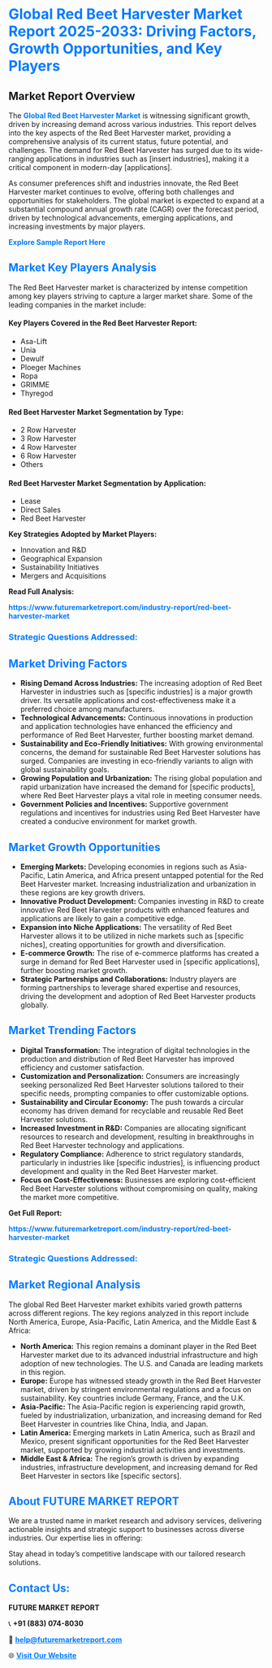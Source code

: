 <h1 style="color: #007BFF;">Global Red Beet Harvester Market Report 2025-2033: Driving Factors, Growth Opportunities, and Key Players</h1>

<section id="overview">
<h2>Market Report Overview</h2>
<p>The <a href="https://www.futuremarketreport.com/industry-report/red-beet-harvester-market" style="color: #007BFF; text-decoration: none;"><strong>Global Red Beet Harvester Market</strong></a> is witnessing significant growth, driven by increasing demand across various industries. This report delves into the key aspects of the Red Beet Harvester market, providing a comprehensive analysis of its current status, future potential, and challenges. The demand for Red Beet Harvester has surged due to its wide-ranging applications in industries such as [insert industries], making it a critical component in modern-day [applications].</p>
<p>As consumer preferences shift and industries innovate, the Red Beet Harvester market continues to evolve, offering both challenges and opportunities for stakeholders. The global market is expected to expand at a substantial compound annual growth rate (CAGR) over the forecast period, driven by technological advancements, emerging applications, and increasing investments by major players.</p>
</section>

<section id="overview">
<p><a href="https://www.futuremarketreport.com/request-sample/reportId=127832" style="color: #007BFF; text-decoration: none;"><strong>Explore Sample Report Here</strong></a></p>
</section>

<section id="key-players">
<h2 style="color: #007BFF;">Market Key Players Analysis</h2>
<p>The Red Beet Harvester market is characterized by intense competition among key players striving to capture a larger market share. Some of the leading companies in the market include:</p>
<h4>Key Players Covered in the Red Beet Harvester Report:</h4>
<ul><li>Asa-Lift</li><li>Unia</li><li>Dewulf</li><li>Ploeger Machines</li><li>Ropa</li><li>GRIMME</li><li>Thyregod</li></ul>
<h4>Red Beet Harvester Market Segmentation by Type:</h4>
<ul><li>2 Row Harvester</li><li>3 Row Harvester</li><li>4 Row Harvester</li><li>6 Row Harvester</li><li>Others</li></ul>

<h4>Red Beet Harvester Market Segmentation by Application:</h4>
<ul><li>Lease</li><li>Direct Sales</li><li>Red Beet Harvester</li></ul>
<p><strong>Key Strategies Adopted by Market Players:</strong></p>
<ul>
<li>Innovation and R&D</li>
<li>Geographical Expansion</li>
<li>Sustainability Initiatives</li>
<li>Mergers and Acquisitions</li>
</ul>
</section>

<section>
<p><strong>Read Full Analysis: </strong></p><a href="https://www.futuremarketreport.com/industry-report/red-beet-harvester-market" style="color: #007BFF; text-decoration: none;"><strong>https://www.futuremarketreport.com/industry-report/red-beet-harvester-market</strong></a>
<h3 style="color: #007BFF;">Strategic Questions Addressed:</h3>
</section>

<section id="driving-factors">
<h2 style="color: #007BFF;">Market Driving Factors</h2>
<ul>
<li><strong>Rising Demand Across Industries:</strong> The increasing adoption of Red Beet Harvester in industries such as [specific industries] is a major growth driver. Its versatile applications and cost-effectiveness make it a preferred choice among manufacturers.</li>
<li><strong>Technological Advancements:</strong> Continuous innovations in production and application technologies have enhanced the efficiency and performance of Red Beet Harvester, further boosting market demand.</li>
<li><strong>Sustainability and Eco-Friendly Initiatives:</strong> With growing environmental concerns, the demand for sustainable Red Beet Harvester solutions has surged. Companies are investing in eco-friendly variants to align with global sustainability goals.</li>
<li><strong>Growing Population and Urbanization:</strong> The rising global population and rapid urbanization have increased the demand for [specific products], where Red Beet Harvester plays a vital role in meeting consumer needs.</li>
<li><strong>Government Policies and Incentives:</strong> Supportive government regulations and incentives for industries using Red Beet Harvester have created a conducive environment for market growth.</li>
</ul>
</section>

<section id="growth-opportunities">
<h2 style="color: #007BFF;">Market Growth Opportunities</h2>
<ul>
<li><strong>Emerging Markets:</strong> Developing economies in regions such as Asia-Pacific, Latin America, and Africa present untapped potential for the Red Beet Harvester market. Increasing industrialization and urbanization in these regions are key growth drivers.</li>
<li><strong>Innovative Product Development:</strong> Companies investing in R&D to create innovative Red Beet Harvester products with enhanced features and applications are likely to gain a competitive edge.</li>
<li><strong>Expansion into Niche Applications:</strong> The versatility of Red Beet Harvester allows it to be utilized in niche markets such as [specific niches], creating opportunities for growth and diversification.</li>
<li><strong>E-commerce Growth:</strong> The rise of e-commerce platforms has created a surge in demand for Red Beet Harvester used in [specific applications], further boosting market growth.</li>
<li><strong>Strategic Partnerships and Collaborations:</strong> Industry players are forming partnerships to leverage shared expertise and resources, driving the development and adoption of Red Beet Harvester products globally.</li>
</ul>
</section>

<section id="trending-factors">
<h2 style="color: #007BFF;">Market Trending Factors</h2>
<ul>
<li><strong>Digital Transformation:</strong> The integration of digital technologies in the production and distribution of Red Beet Harvester has improved efficiency and customer satisfaction.</li>
<li><strong>Customization and Personalization:</strong> Consumers are increasingly seeking personalized Red Beet Harvester solutions tailored to their specific needs, prompting companies to offer customizable options.</li>
<li><strong>Sustainability and Circular Economy:</strong> The push towards a circular economy has driven demand for recyclable and reusable Red Beet Harvester solutions.</li>
<li><strong>Increased Investment in R&D:</strong> Companies are allocating significant resources to research and development, resulting in breakthroughs in Red Beet Harvester technology and applications.</li>
<li><strong>Regulatory Compliance:</strong> Adherence to strict regulatory standards, particularly in industries like [specific industries], is influencing product development and quality in the Red Beet Harvester market.</li>
<li><strong>Focus on Cost-Effectiveness:</strong> Businesses are exploring cost-efficient Red Beet Harvester solutions without compromising on quality, making the market more competitive.</li>
</ul>
</section>

<section>
<p><strong>Get Full Report: </strong></p><a href="https://www.futuremarketreport.com/industry-report/red-beet-harvester-market" style="color: #007BFF; text-decoration: none;"><strong>https://www.futuremarketreport.com/industry-report/red-beet-harvester-market</strong></a>
<h3 style="color: #007BFF;">Strategic Questions Addressed:</h3>
</section>


<section id="regional-analysis">
<h2 style="color: #007BFF;">Market Regional Analysis</h2>
<p>The global Red Beet Harvester market exhibits varied growth patterns across different regions. The key regions analyzed in this report include North America, Europe, Asia-Pacific, Latin America, and the Middle East & Africa:</p>
<ul>
<li><strong>North America:</strong> This region remains a dominant player in the Red Beet Harvester market due to its advanced industrial infrastructure and high adoption of new technologies. The U.S. and Canada are leading markets in this region.</li>
<li><strong>Europe:</strong> Europe has witnessed steady growth in the Red Beet Harvester market, driven by stringent environmental regulations and a focus on sustainability. Key countries include Germany, France, and the U.K.</li>
<li><strong>Asia-Pacific:</strong> The Asia-Pacific region is experiencing rapid growth, fueled by industrialization, urbanization, and increasing demand for Red Beet Harvester in countries like China, India, and Japan.</li>
<li><strong>Latin America:</strong> Emerging markets in Latin America, such as Brazil and Mexico, present significant opportunities for the Red Beet Harvester market, supported by growing industrial activities and investments.</li>
<li><strong>Middle East & Africa:</strong> The region’s growth is driven by expanding industries, infrastructure development, and increasing demand for Red Beet Harvester in sectors like [specific sectors].</li>
</ul>
</section>

<footer>
<h2 style="color: #007BFF;">About FUTURE MARKET REPORT</h2>
<p>We are a trusted name in market research and advisory services, delivering actionable insights and strategic support to businesses across diverse industries. Our expertise lies in offering:</p>

<p>Stay ahead in today’s competitive landscape with our tailored research solutions.</p>

<h2 style="color: #007BFF;">Contact Us:</h2>
<p><strong>FUTURE MARKET REPORT</strong></p>
<p>📞 <strong>+91 (883) 074-8030</strong></p>
<p>📧 <strong><a href="mailto:help@futuremarketreport.com" style="color: #007BFF;">help@futuremarketreport.com</a></strong></p>
<p>🌐 <strong><a href="https://www.futuremarketreport.com/" style="color: #007BFF;">Visit Our Website</a></strong></p>
</footer>